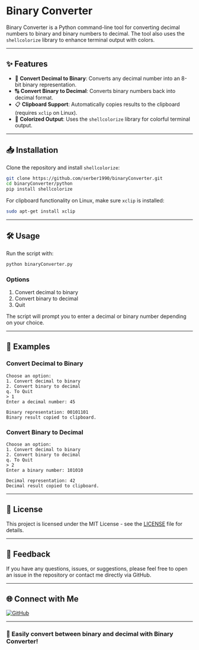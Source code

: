 # Binary Converter

Binary Converter is a Python command-line tool for converting decimal numbers to binary and binary numbers to decimal. The tool also uses the `shellcolorize` library to enhance terminal output with colors.

---

## ✨ Features

- 🔢 **Convert Decimal to Binary**: Converts any decimal number into an 8-bit binary representation.
- 🔠 **Convert Binary to Decimal**: Converts binary numbers back into decimal format.
- 📋 **Clipboard Support**: Automatically copies results to the clipboard (requires `xclip` on Linux).
- 🌈 **Colorized Output**: Uses the `shellcolorize` library for colorful terminal output.

---

## 📥 Installation

Clone the repository and install `shellcolorize`:

```bash
git clone https://github.com/serber1990/binaryConverter.git
cd binaryConverter/python
pip install shellcolorize
```

For clipboard functionality on Linux, make sure `xclip` is installed:

```bash
sudo apt-get install xclip
```

---

## 🛠 Usage

Run the script with:

```bash
python binaryConverter.py
```

### Options

1. Convert decimal to binary
2. Convert binary to decimal
3. Quit

The script will prompt you to enter a decimal or binary number depending on your choice.

---

## 🎨 Examples

### Convert Decimal to Binary

```plaintext
Choose an option:
1. Convert decimal to binary
2. Convert binary to decimal
q. To Quit
> 1
Enter a decimal number: 45

Binary representation: 00101101
Binary result copied to clipboard.
```

### Convert Binary to Decimal

```plaintext
Choose an option:
1. Convert decimal to binary
2. Convert binary to decimal
q. To Quit
> 2
Enter a binary number: 101010

Decimal representation: 42
Decimal result copied to clipboard.
```

---

## 📝 License

This project is licensed under the MIT License - see the [LICENSE](LICENSE) file for details.

---

## 💬 Feedback

If you have any questions, issues, or suggestions, please feel free to open an issue in the repository or contact me directly via GitHub.

---

## 🌐 Connect with Me

[![GitHub](https://img.shields.io/badge/GitHub-@serber1990-181717?style=flat-square&logo=github)](https://github.com/serber1990)

---

### 🚀 Easily convert between binary and decimal with Binary Converter!
